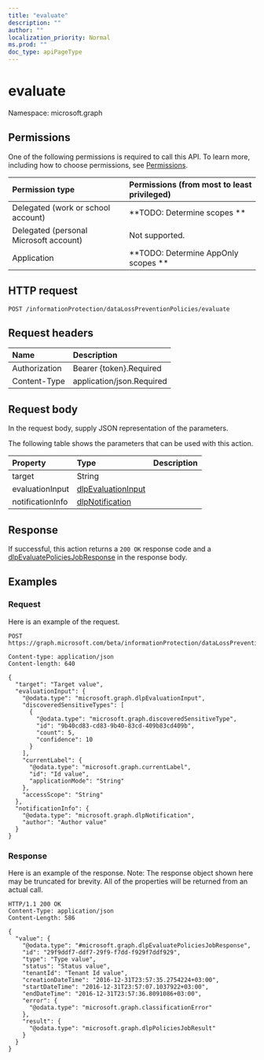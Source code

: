 ```yaml
---
title: "evaluate"
description: ""
author: ""
localization_priority: Normal
ms.prod: ""
doc_type: apiPageType
---
```


# evaluate

Namespace: microsoft.graph



## Permissions
One of the following permissions is required to call this API. To learn more, including how to choose permissions, see [Permissions](/concepts/permissions-reference.md).

|Permission type|Permissions (from most to least privileged)|
|:---|:---|
|Delegated (work or school account)|**TODO: Determine scopes **|
|Delegated (personal Microsoft account)|Not supported.|
|Application|**TODO: Determine AppOnly scopes **|

## HTTP request
<!-- {
  "blockType": "ignored"
}
-->
``` http
POST /informationProtection/dataLossPreventionPolicies/evaluate
```

## Request headers
|Name|Description|
|:---|:---|
|Authorization|Bearer {token}.Required|
|Content-Type|application/json.Required|

## Request body
In the request body, supply JSON representation of the parameters.

The following table shows the parameters that can be used with this action.

|Property|Type|Description|
|:---|:---|:---|
|target|String||
|evaluationInput|[dlpEvaluationInput](../resources/dlpevaluationinput.md)||
|notificationInfo|[dlpNotification](../resources/dlpnotification.md)||



## Response
If successful, this action returns a `200 OK` response code and a [dlpEvaluatePoliciesJobResponse](../resources/dlpevaluatepoliciesjobresponse.md) in the response body.

## Examples

### Request
Here is an example of the request.
<!-- {
  "blockType": "request",
  "name": "datalosspreventionpolicy_evaluate"
}
-->
``` http
POST https://graph.microsoft.com/beta/informationProtection/dataLossPreventionPolicies/evaluate

Content-type: application/json
Content-length: 640

{
  "target": "Target value",
  "evaluationInput": {
    "@odata.type": "microsoft.graph.dlpEvaluationInput",
    "discoveredSensitiveTypes": [
      {
        "@odata.type": "microsoft.graph.discoveredSensitiveType",
        "id": "9b40cd83-cd83-9b40-83cd-409b83cd409b",
        "count": 5,
        "confidence": 10
      }
    ],
    "currentLabel": {
      "@odata.type": "microsoft.graph.currentLabel",
      "id": "Id value",
      "applicationMode": "String"
    },
    "accessScope": "String"
  },
  "notificationInfo": {
    "@odata.type": "microsoft.graph.dlpNotification",
    "author": "Author value"
  }
}
```

### Response
Here is an example of the response. Note: The response object shown here may be truncated for brevity. All of the properties will be returned from an actual call.
<!-- {
  "blockType": "response",
  "truncated": true,
  "@odata.type": "microsoft.graph.dlpevaluatepoliciesjobresponse"
}
-->
``` http
HTTP/1.1 200 OK
Content-Type: application/json
Content-Length: 586

{
  "value": {
    "@odata.type": "#microsoft.graph.dlpEvaluatePoliciesJobResponse",
    "id": "29f9ddf7-ddf7-29f9-f7dd-f929f7ddf929",
    "type": "Type value",
    "status": "Status value",
    "tenantId": "Tenant Id value",
    "creationDateTime": "2016-12-31T23:57:35.2754224+03:00",
    "startDateTime": "2016-12-31T23:57:07.1037922+03:00",
    "endDateTime": "2016-12-31T23:57:36.8091086+03:00",
    "error": {
      "@odata.type": "microsoft.graph.classificationError"
    },
    "result": {
      "@odata.type": "microsoft.graph.dlpPoliciesJobResult"
    }
  }
}
```

